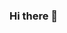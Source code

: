 ### Hi there 👋

<!--
**ytam/ytam** is a ✨ _special_ ✨ repository because its `README.md` (this file) appears on your GitHub profile.


## I'm Yıldırım TAM, mobile application developer 🚀 from Turkey.


[![Linkedin](https://img.shields.io/badge/-LinkedIn-blue?style=flat&logo=Linkedin&logoColor=white)](https://www.linkedin.com/in/yıldırım-tam-2513979a/)


![trophy](https://github-profile-trophy.vercel.app/?username=ytam)
![Mertcan's github stats](https://github-readme-stats.vercel.app/api?username=ytam&show_icons=true&theme=dark)


Here are some ideas to get you started:

- 🔭 I’m currently working on ...
- 🌱 I’m currently learning ...
- 👯 I’m looking to collaborate on ...
- 🤔 I’m looking for help with ...
- 💬 Ask me about ...
- 📫 How to reach me: ...
- 😄 Pronouns: ...
- ⚡ Fun fact: ...
-->
